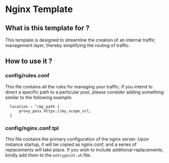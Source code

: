 # Nginx Template

## What is this template for ?

This template is designed to streamline the creation of an internal traffic management layer, thereby simplifying the routing of traffic.

## How to use it ?

### config/rules.conf

This file contains all the rules for managing your traffic. If you intend to direct a specific path to a particular pool, please consider adding something similar to the following example:
```nginx
  location ~ ^/my_path {
      proxy_pass https://my_scope_url;
  }
```

### config/nginx.conf.tpl

This file contains the primary configuration of the nginx server. Upon instance startup, it will be copied as nginx.conf, and a series of replacements will take place. If you wish to include additional replacements, kindly add them to the `entrypoint.sh` file.

